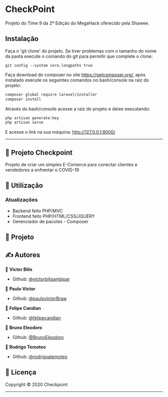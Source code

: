 
# CheckPoint

Projeto do Time 9 da 2º Edição do MegaHack oferecido pela Shawee.

## Instalação

Faça o 'git clone' do projeto. Se tiver problemas com o tamanho do nome da pasta execute o comando do git para permitir que complete o clone:

```git
git config --system core.longpaths true
```

Faça download do composer no site https://getcomposer.org/, após instalado execute os seguintes comandos no bash/console na raiz do projeto:

```bash
composer global require laravel/installer
composer install
```

Através do bash/console acesse a raiz do projeto e deixe executando:
```bash
php artisan generate:key
php artisan serve
```
E acesse o link na sua máquina: http://127.0.0.1:8000/

--------------------------------------------------------------------

## 📖 Projeto Checkpoint
Projeto de criar um simples E-Comerce para conectar clientes e vendedores a enfrentar o COVID-19


## 🚀 Utilização

<h3>Atualizações</h3>
<ul>
	<li>Backend feito PHP/MVC</li>
	<li>Frontend feito PHP/HTML/CSS/JQUERY</li>
	<li>Gerenciador de pacotes - Composer</li>
</ul>


## 📖 Projeto




## ✍ Autores

👤 **Victor Bilis**

* Github: [@victorbilisambipar](https://github.com/victorbilisambipar)

👤 **Paulo Victor**

* Github: [@paulovictorBraw](https://github.com/paulovictorBraw)

👤 **Felipe Candian**

* Github: [@felipecandian]( https://github.com/felipecandian)

👤 **Bruno Eleodoro**

* Github: [@BrunoEleodoro]( https://github.com/BrunoEleodoro)

👤 **Rodrigo Temoteo**

* Github: [@rodrigoatemoteo]( https://github.com/rodrigoatemoteo)

## 📝 Licença

Copyright © 2020 Checkpoint<br />

***

